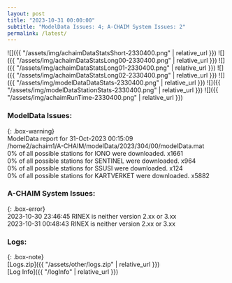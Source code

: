 ```yaml
---
layout: post
title: "2023-10-31 00:00:00"
subtitle: "ModelData Issues: 4; A-CHAIM System Issues: 2"
permalink: /latest/
---
```


![]({{ "/assets/img/achaimDataStatsShort-2330400.png" | relative_url }})
![]({{ "/assets/img/achaimDataStatsLong00-2330400.png" | relative_url }})
![]({{ "/assets/img/achaimDataStatsLong01-2330400.png" | relative_url }})
![]({{ "/assets/img/achaimDataStatsLong02-2330400.png" | relative_url }})
![]({{ "/assets/img/modelDataDataStats-2330400.png" | relative_url }})
![]({{ "/assets/img/modelDataStationStats-2330400.png" | relative_url }})
![]({{ "/assets/img/achaimRunTime-2330400.png" | relative_url }})


### ModelData Issues:  
  
{: .box-warning}  
 ModelData report for 31-Oct-2023 00:15:09   
 /home2/achaim1/A-CHAIM/modelData/2023/304/00/modelData.mat   
 0% of all possible stations for IONO were downloaded. x1661   
 0% of all possible stations for SENTINEL were downloaded. x964   
 0% of all possible stations for SSUSI were downloaded. x124   
 0% of all possible stations for KARTVERKET were downloaded. x5882   
  
### A-CHAIM System Issues:  
  
{: .box-error}  
2023-10-30 23:46:45 RINEX is neither version 2.xx or 3.xx  
2023-10-31 00:48:43 RINEX is neither version 2.xx or 3.xx  

### Logs:  
  
{: .box-note}  
[Logs.zip]({{ "/assets/other/logs.zip" | relative_url }})  
[Log Info]({{ "/logInfo" | relative_url }})  
